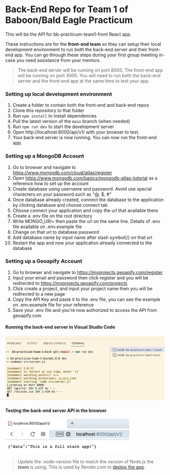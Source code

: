 # Back-End Repo for Team 1 of Baboon/Bald Eagle Practicum

This will be the API for bb-practicum-team1-front React app.

These instructions are for the **front-end team** so they can setup their local development environment to run
both the back-end server and their front-end app. You can go through these steps during your first group meeting
in-case you need assistance from your mentors.

> The back-end server will be running on port 8000. The front-end app will be running on port 3000. You will need to run both the back-end server and the front-end app at the same time to test your app.

### Setting up local development environment

1. Create a folder to contain both the front-end and back-end repos
2. Clone this repository to that folder
3. Run `npm install` to install dependencies
4. Pull the latest version of the `main` branch (when needed)
5. Run `npm run dev` to start the development server
6. Open http://localhost:8000/api/v1/ with your browser to test.
7. Your back-end server is now running. You can now run the front-end app.

### Setting up a MongoDB Account

1. Go to browser and navigate to https://www.mongodb.com/cloud/atlas/register
2. Open https://www.mongodb.com/basics/mongodb-atlas-tutorial as a reference how to set up the account
3. Create database using username and password. Avoid use special characters on your password such as "@, $, #"
4. Once database already created, connect the database to the application by clicking database and choose connect tab
5. Choose connect your application and copy the url that available there
6. Create a .env file on the root directory
7. Write MONGO_URI= then paste the url on the same line. Details of .env file available on .env.example file
8. Change <password> on that url to database password
9. Add database name by input name after slash symbol(/) on that url
10. Restart the app and now your application already connected to the database

### Setting up a Geoapify Account

1. Go to browser and navigate to https://myprojects.geoapify.com/register
2. Input your email and password then click register and you will be redirected to https://myprojects.geoapify.com/projects
3. Click create a project, and input your project name then you will be redirected to a new page
4. Copy the API Key and paste it to the .env file, you can see the example on .env.example file for your reference
5. Save your .env file and you're now authorized to access the API from geoapify.com

#### Running the back-end server in Visual Studio Code

![vsc running](images/back-end-running-vsc.png)

#### Testing the back-end server API in the browser

![browser server](images/back-end-running-browser.png)

> Update the .node-version file to match the version of Node.js the **team** is using. This is used by Render.com to [deploy the app](https://render.com/docs/node-version).
